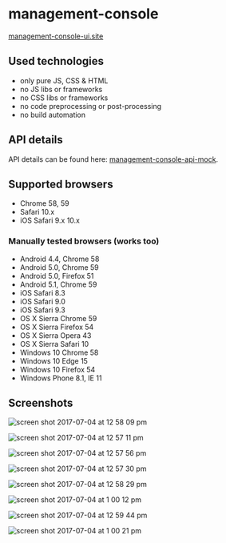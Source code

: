 # management-console
[management-console-ui.site](http://management-console-ui.site)

## Used technologies
* only pure JS, CSS & HTML
* no JS libs or frameworks
* no CSS libs or frameworks
* no code preprocessing or post-processing
* no build automation

## API details
API details can be found here: [management-console-api-mock](https://github.com/yivo/management-console-api-mock).

## Supported browsers
* Chrome 58, 59
* Safari 10.x
* iOS Safari 9.x 10.x

### Manually tested browsers (works too)
* Android 4.4, Chrome 58 
* Android 5.0, Chrome 59
* Android 5.0, Firefox 51
* Android 5.1, Chrome 59
* iOS Safari 8.3
* iOS Safari 9.0
* iOS Safari 9.3
* OS X Sierra Chrome 59
* OS X Sierra Firefox 54
* OS X Sierra Opera 43
* OS X Sierra Safari 10
* Windows 10 Chrome 58
* Windows 10 Edge 15
* Windows 10 Firefox 54
* Windows Phone 8.1, IE 11

## Screenshots

![screen shot 2017-07-04 at 12 58 09 pm](https://user-images.githubusercontent.com/7421323/27825680-00a06056-60b9-11e7-8d52-55086e7d87e0.png)

![screen shot 2017-07-04 at 12 57 11 pm](https://user-images.githubusercontent.com/7421323/27825706-1dfcbdfc-60b9-11e7-97b8-74297959052d.png)

![screen shot 2017-07-04 at 12 57 56 pm](https://user-images.githubusercontent.com/7421323/27825722-2e7fc16a-60b9-11e7-8072-ed503a0589b0.png)

![screen shot 2017-07-04 at 12 57 30 pm](https://user-images.githubusercontent.com/7421323/27825747-48e9e74c-60b9-11e7-852c-ccf7d1888611.png)

![screen shot 2017-07-04 at 12 58 29 pm](https://user-images.githubusercontent.com/7421323/27825762-5b75da92-60b9-11e7-82d9-555d49ff768f.png)

![screen shot 2017-07-04 at 1 00 12 pm](https://user-images.githubusercontent.com/7421323/27825804-74f15f46-60b9-11e7-906d-190baf64dfd6.png)

![screen shot 2017-07-04 at 12 59 44 pm](https://user-images.githubusercontent.com/7421323/27825780-69929b1a-60b9-11e7-974e-e45115aea9a5.png)

![screen shot 2017-07-04 at 1 00 21 pm](https://user-images.githubusercontent.com/7421323/27825820-7ead70f6-60b9-11e7-8722-1cdc95c9dd96.png)
